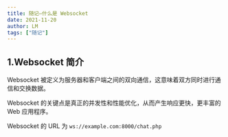 ```yaml
---
title: 随记—什么是 Websocket
date: 2021-11-20
author: LM
tags: ["随记"]
---
```


## 1.Websocket 简介

Websocket 被定义为服务器和客户端之间的双向通信，这意味着双方同时进行通信和交换数据。

Websocket 的关键点是真正的并发性和性能优化，从而产生响应更快，更丰富的 Web 应用程序。

Websocket 的 URL 为 `ws://example.com:8000/chat.php`

